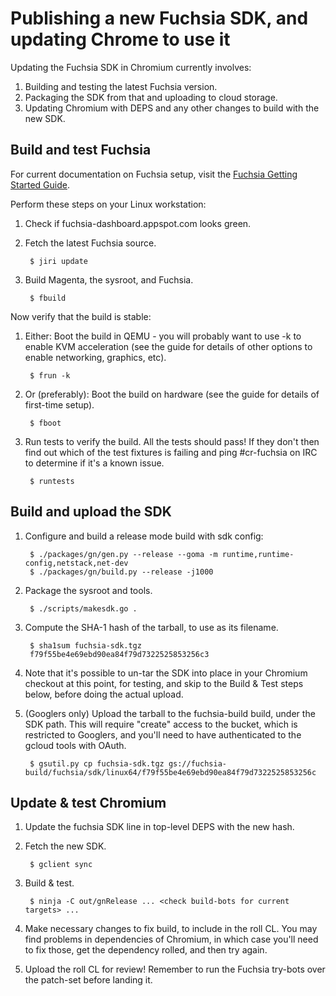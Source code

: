 # Publishing a new Fuchsia SDK, and updating Chrome to use it

Updating the Fuchsia SDK in Chromium currently involves:
1. Building and testing the latest Fuchsia version.
0. Packaging the SDK from that and uploading to cloud storage.
0. Updating Chromium with DEPS and any other changes to build with the new SDK.

## Build and test Fuchsia

For current documentation on Fuchsia setup, visit the [Fuchsia Getting Started Guide](https://fuchsia.googlesource.com/docs/+/HEAD/getting_started.md).

Perform these steps on your Linux workstation:
1. Check if fuchsia-dashboard.appspot.com looks green.
0. Fetch the latest Fuchsia source.

        $ jiri update

0. Build Magenta, the sysroot, and Fuchsia.

        $ fbuild

Now verify that the build is stable:

1. Either: Boot the build in QEMU - you will probably want to use -k to enable KVM acceleration (see the guide for details of other options to enable networking, graphics, etc).

        $ frun -k

0. Or (preferably): Boot the build on hardware (see the guide for details of first-time setup).

        $ fboot

0. Run tests to verify the build. All the tests should pass! If they don't then find out which of the test fixtures is failing and ping #cr-fuchsia on IRC to determine if it's a known issue.

        $ runtests

## Build and upload the SDK
1. Configure and build a release mode build with sdk config:

        $ ./packages/gn/gen.py --release --goma -m runtime,runtime-config,netstack,net-dev
        $ ./packages/gn/build.py --release -j1000

0. Package the sysroot and tools.

        $ ./scripts/makesdk.go .

0. Compute the SHA-1 hash of the tarball, to use as its filename.

        $ sha1sum fuchsia-sdk.tgz
        f79f55be4e69ebd90ea84f79d7322525853256c3

0. Note that it's possible to un-tar the SDK into place in your Chromium checkout at this point, for testing, and skip to the Build & Test steps below, before doing the actual upload.

0. (Googlers only) Upload the tarball to the fuchsia-build build, under the SDK path. This will require "create" access to the bucket, which is restricted to Googlers, and you'll need to have authenticated to the gcloud tools with OAuth.

        $ gsutil.py cp fuchsia-sdk.tgz gs://fuchsia-build/fuchsia/sdk/linux64/f79f55be4e69ebd90ea84f79d7322525853256c

## Update & test Chromium

1. Update the fuchsia SDK line in top-level DEPS with the new hash.

0. Fetch the new SDK.

        $ gclient sync

0. Build & test.

        $ ninja -C out/gnRelease ... <check build-bots for current targets> ...

0. Make necessary changes to fix build, to include in the roll CL.  You may find problems in dependencies of Chromium, in which case you'll need to fix those, get the dependency rolled, and then try again.

0. Upload the roll CL for review!  Remember to run the Fuchsia try-bots over the patch-set before landing it.
